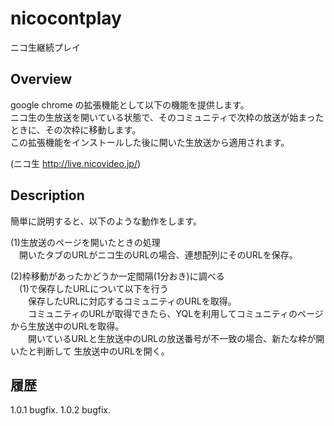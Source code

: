 # nicocontplay
ニコ生継続プレイ

## Overview

google chrome の拡張機能として以下の機能を提供します。  
ニコ生の生放送を開いている状態で、そのコミュニティで次枠の放送が始まったときに、その次枠に移動します。  
この拡張機能をインストールした後に開いた生放送から適用されます。

(ニコ生 http://live.nicovideo.jp/)

## Description

簡単に説明すると、以下のような動作をします。  

(1)生放送のページを開いたときの処理  
　開いたタブのURLがニコ生のURLの場合、連想配列にそのURLを保存。

(2)枠移動があったかどうか一定間隔(1分おき)に調べる  
　(1)で保存したURLについて以下を行う  
　　保存したURLに対応するコミュニティのURLを取得。  
　　コミュニティのURLが取得できたら、YQLを利用してコミュニティのページから生放送中のURLを取得。  
　　開いているURLと生放送中のURLの放送番号が不一致の場合、新たな枠が開いたと判断して 生放送中のURLを開く。  

## 履歴

1.0.1 bugfix.
1.0.2 bugfix.
